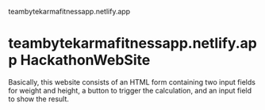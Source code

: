 teambytekarmafitnessapp.netlify.app

# teambytekarmafitnessapp.netlify.app HackathonWebSite

Basically, this website consists of an HTML form containing two input fields for weight and height, a button to trigger the calculation, and an input field to show the result.

